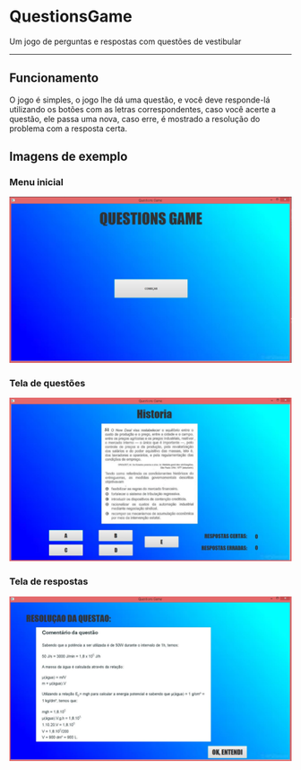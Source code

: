 # QuestionsGame

Um jogo de perguntas e respostas com questões de vestibular

---

## Funcionamento

O jogo é simples, o jogo lhe dá uma questão, e você deve responde-lá utilizando os botões com as 
letras correspondentes, caso você acerte a questão, ele passa uma nova, caso erre, é mostrado
a resolução do problema com a resposta certa.

## Imagens de exemplo

### Menu inicial

![MENU INICIAL](https://github.com/GabrielSirtoriCorrea/QuestionsGame/blob/master/Images/TelaInicial.jpg)

### Tela de questões

![TELA DE QUESTÕES](https://github.com/GabrielSirtoriCorrea/QuestionsGame/blob/master/Images/TelaQuestions.jpg)

### Tela de respostas

![TELA DE RESPOSTAS](https://github.com/GabrielSirtoriCorrea/QuestionsGame/blob/master/Images/TelaResolve.jpg)



